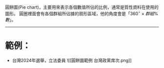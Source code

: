圓餅圖(Pie chart)，主要用來表示各個數值所佔的比例，通常是質性資料在使用的圖形。
圓圈裡面會有各個群組所佔據的扇形區域，他的角度會是「$360^\circ \times 群組\%數$」。
- - -
# 範例：
- 台灣2024年選舉，立法委員
![[圓餅圖範例 台灣政黨席次.png]]